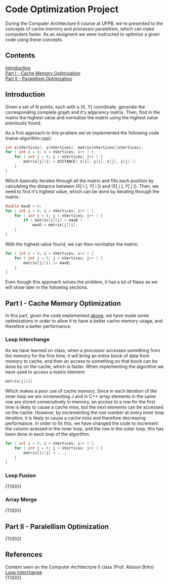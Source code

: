 # Code Optimization Project
During the Computer Architecture II course at UFPB, we're presented to the concepts of cache memory and processor paralellism, which can make computers faster. As an assigment we were instructed to optimize a given code using these concepts.

## Contents
[Introduction](https://github.com/LuanQBarbosa/code-optimization-project#introduction)<br>
[Part I - Cache Memory Optimization](https://github.com/LuanQBarbosa/code-optimization-project#part-i---cache-memory-optimization) <br>
[Part II - Paralellism Optimization](https://github.com/LuanQBarbosa/code-optimization-project#part-ii---paralellism-optimization) <br>

## Introduction
Given a set of N points, each with a (X, Y) coordinate, generate the corresponding complete graph and it's adjacency matrix. Then, find in the matrix the highest value and normalize the matrix using the highest value previously found.

As a first approach to this problem we've implemented the following code (naive-algorithm.cpp):
```C++
int x[nVertices], y[nVertices], matrix[nVertices][nVertices];
for ( int i = 0; i < nVertices; i++ ) {
    for ( int j = 0; j < nVertices; j++ ) {
        matrix[j][i] = DISTANCE( x[i], y[i], x[j], y[j] );
    }
}
```

Which basically iterates through all the matrix and fills each position by calculating the distance between (X[ i ], Y[ i ]) and (X[ j ], Y[ j ]). Then, we need to find it's highest value, which can be done by iterating through the matrix:
```C++
double maxD = 0;
for ( int i = 0; i < nVertices; i++ ) {
    for ( int j = 0; j < nVertices; j++ ) {
        if ( matrix[j][i] > maxD )
            maxD = matrix[j][i];
    }
}
```

With the highest value found, we can then normalize the matrix:
```C++
for ( int i = 0; i < nVertices; i++ ) {
    for ( int j = 0; j < nVertices; j++ ) {
        matrix[j][i] /= maxD;
    }
}
```

Even though this approach solves the problem, it has a lot of flaws as we will show later in the following sections.

## Part I - Cache Memory Optimization
In this part, given the code implemented [above](https://github.com/LuanQBarbosa/code-optimization-project#introduction), we have made some optimizations in order to allow it to have a better cache memory usage, and therefore a better performance.

### Loop Interchange
As we have learned on class, when a processor accesses something from the memory for the first time, it will bring an entire block of data from memory to cache, and then an access to something on that block can be done by on the cache, which is faster. When implementing the algorithm we have used to access a matrix element:
```C++
matrix[j][i]
```

Which makes a poor use of cache memory. Since in each iteration of the inner loop we are incrementing J and in C++ array elements in the same row are stored consecutively in memory, an access to a row for the first time is likely to cause a cache miss, but the next elements can be accessed on the cache. However, by incrementing the row number at every inner loop iteration, it is likely to cause a cache miss and therefore decreasing performance. In order to fix this, we have changed the code to increment the column acessed in the inner loop, and the row in the outer loop, this has been done in each loop of the algorithm:
```C++
for ( int i = 0; i < nVertices; i++ ) {
    for ( int j = 0; j < nVertices; j++ ) {
        matrix[i][j] = ...;
    }
}
```

### Loop Fusion
(TODO)

### Array Merge
(TODO)

## Part II - Paralellism Optimization
(TODO)

## References
Content seen on the Computer Architecture II class (Prof. Alisson Brito)
[Loop Interchange](https://en.wikipedia.org/wiki/Loop_interchange)<br>
(TODO)
